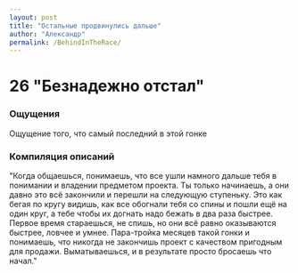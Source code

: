 ```yaml
---
layout: post
title: "Остальные продвинулись дальше"
author: "Александр"
permalink: /BehindInTheRace/
---
```


# 26 "Безнадежно отстал"

### Ощущения
Ощущение того, что самый последний в этой гонке

### Компиляция описаний
"Когда общаешься, понимаешь, что все ушли намного дальше тебя в понимании и владении предметом проекта. Ты только начинаешь, а они давно это всё закончили и перешли на следующую ступеньку. Это как бегая по кругу видишь, как все обогнали тебя со спины и пошли ещё на один круг, а тебе чтобы их догнать надо бежать в два раза быстрее. Первое время стараешься, не спишь, но они всё равно оказываются быстрее, ловчее и умнее. Пара-тройка месяцев такой гонки и понимаешь, что никогда не закончишь проект с качеством пригодным для продажи. Выматываешься, и в результате просто бросаешь что начал."
